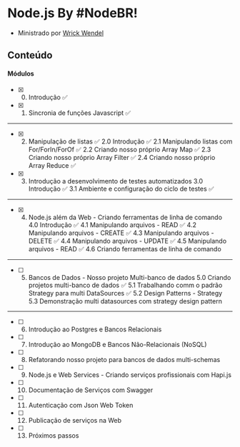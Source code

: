 # Node.js By #NodeBR!
 - Ministrado por [Wrick Wendel](https://github.com/ErickWendel)

## Conteúdo <a name = "content"></a>
#### Módulos
- [x] 0. Introdução ✅
- [x] 1. Sincronia de funções Javascript ✅
---
- [x] 2. Manipulação de listas ✅
2.0 Introdução ✅
2.1 Manipulando listas com For/ForIn/ForOf ✅
2.2 Criando nosso próprio Array Map ✅
2.3 Criando nosso próprio Array Filter ✅
2.4 Criando nosso próprio Array Reduce ✅
- [x] 3. Introdução a desenvolvimento de testes automatizados 
3.0 Introdução ✅
3.1 Ambiente e configuração do ciclo de testes ✅
---
- [x] 4. Node.js além da Web - Criando ferramentas de linha de comando 
4.0 Introdução ✅
4.1 Manipulando arquivos - READ ✅
4.2 Manipulando arquivos - CREATE ✅
4.3 Manipulando arquivos - DELETE ✅
4.4 Manipulando arquivos - UPDATE ✅
4.5 Manipulando arquivos - READ ✅
4.6 Criando ferramentas de linha de comando
---
- [ ] 5. Bancos de Dados - Nosso projeto Multi-banco de dados
5.0 Criando projetos multi-banco de dados  ✅
5.1 Trabalhando comm o padrão Strategy para multi DataSources ✅
5.2 Design Patterns - Strategy
5.3 Demonstração multi datasources com strategy design pattern
---
- [ ] 6. Introdução ao Postgres e Bancos Relacionais
- [ ] 7. Introdução ao MongoDB e Bancos Não-Relacionais (NoSQL)
- [ ] 8. Refatorando nosso projeto para bancos de dados multi-schemas
- [ ] 9. Node.js e Web Services - Criando serviços profissionais com Hapi.js
- [ ] 10. Documentação de Serviços com Swagger
- [ ] 11. Autenticação com Json Web Token
- [ ] 12. Publicação de serviços na Web
- [ ] 13. Próximos passos


